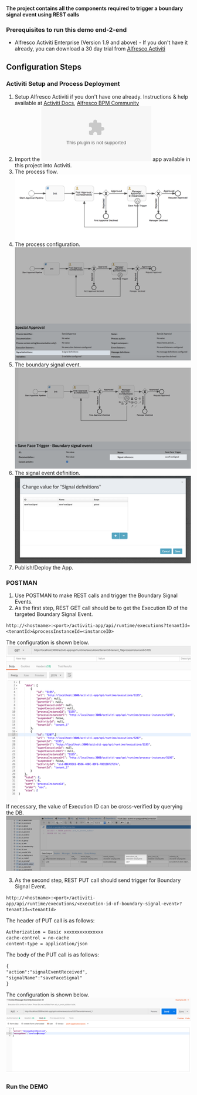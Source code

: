 #### The project contains all the components required to trigger a boundary signal event using REST calls


### Prerequisites to run this demo end-2-end

* Alfresco Activiti Enterprise (Version 1.9 and above) - If you don't have it already, you can download a 30 day trial from [Alfresco Activiti](https://www.alfresco.com/products/business-process-management/alfresco-activiti)


## Configuration Steps

### Activiti Setup and Process Deployment
1. Setup Alfresco Activiti if you don't have one already. Instructions & help available at [Activiti Docs](http://docs.alfresco.com/activiti/docs/), [Alfresco BPM Community](https://community.alfresco.com/community/bpm)
2. Import the ![Save-Face.zip](Save-Face.zip) app available in this project into Activiti.
3. The process flow.  ![Process-Flow](Process-Flow.png)
4. The process configuration. ![Process-Configuration](Process-Configuration.png)
5. The boundary signal event. ![Signal-Boundary-Event](Signal-Boundary-Event.png)
6. The signal event definition. ![Signal-Definition](Signal-Definition.png)
7. Publish/Deploy the App.

### POSTMAN
1. Use POSTMAN to make REST calls and trigger the Boundary Signal Events.
2. As the first step, REST GET call should be to get the Execution ID of the targeted Boundary Signal Event.
```
http://<hostname>:<port>/activiti-app/api/runtime/executions?tenantId=<tenantId>&processInstanceId=<instanceID>
```
The configuration is shown below. ![REST-BME-ExeId](REST-BME-ExeId.png)
If necessary, the value of Execution ID can be cross-verified by querying the DB.
![DB-table-value](DB-table-value.png)

3. As the second step, REST PUT call should send trigger for Boundary Signal Event.
```
http://<hostname>:<port>/activiti-app/api/runtime/executions/<execution-id-of-boundary-signal-event>?tenantId=<tenantId>
```
The header of PUT call is as follows:
```
Authorization = Basic xxxxxxxxxxxxxxx
cache-control = no-cache
content-type = application/json
```
The body of the PUT call is as follows: 
```
{
"action":"signalEventReceived",
"signalName":"saveFaceSignal"
}
```
The configuration is shown below. ![REST-Trigger-BME](REST-Trigger-BME.png)

### Run the DEMO

